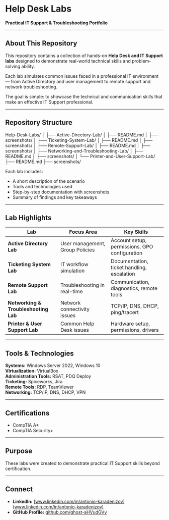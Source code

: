 # Help Desk Labs
**Practical IT Support & Troubleshooting Portfolio**

---

## About This Repository  
This repository contains a collection of hands-on **Help Desk and IT Support labs** designed to demonstrate real-world technical skills and problem-solving ability.

Each lab simulates common issues faced in a professional IT environment — from Active Directory and user management to remote support and network troubleshooting.

The goal is simple: to showcase the technical and communication skills that make an effective IT Support professional.

---

## Repository Structure  
Help-Desk-Labs/
│
├── Active-Directory-Lab/
│   ├── README.md
│   ├── screenshots/
│
├── Ticketing-System-Lab/
│   ├── README.md
│   ├── screenshots/
│
├── Remote-Support-Lab/
│   ├── README.md
│   ├── screenshots/
│
├── Networking-and-Troubleshooting-Lab/
│   ├── README.md
│   ├── screenshots/
│
└── Printer-and-User-Support-Lab/
    ├── README.md
    ├── screenshots/

Each lab includes:
- A short description of the scenario  
- Tools and technologies used  
- Step-by-step documentation with screenshots  
- Summary of findings and key takeaways  

---

## Lab Highlights  

| Lab | Focus Area | Key Skills |
|-----|-------------|------------|
| **Active Directory Lab** | User management, Group Policies | Account setup, permissions, GPO configuration |
| **Ticketing System Lab** | IT workflow simulation | Documentation, ticket handling, escalation |
| **Remote Support Lab** | Troubleshooting in real-time | Communication, diagnostics, remote tools |
| **Networking & Troubleshooting Lab** | Network connectivity issues | TCP/IP, DNS, DHCP, ping/tracert |
| **Printer & User Support Lab** | Common Help Desk issues | Hardware setup, permissions, drivers |

---

## Tools & Technologies  
**Systems:** Windows Server 2022, Windows 10  
**Virtualization:** VirtualBox  
**Administration Tools:** RSAT, PDQ Deploy  
**Ticketing:** Spiceworks, Jira  
**Remote Tools:** RDP, TeamViewer  
**Networking:** TCP/IP, DNS, DHCP, VPN  

---

## Certifications  
- CompTIA A+  
- CompTIA Security+  

---

## Purpose  
These labs were created to demonstrate practical IT Support skills beyond certification.  

---

## Connect  
- **LinkedIn:** [www.linkedin.com/in/antonio-karadenizov](www.linkedin.com/in/antonio-karadenizov)  
- **GitHub Profile:** [github.com/ghost-aHVudGVy](https://github.com/ghost-aHVudGVy)

